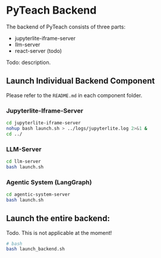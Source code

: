 # PyTeach Backend
The backend of PyTeach consists of three parts:
 - jupyterlite-iframe-server
 - llm-server
 - react-server (todo)

Todo: description.


## Launch Individual Backend Component
Please refer to the `README.md` in each component folder.

### Jupyterlite-Iframe-Server
```bash
cd jupyterlite-iframe-server
nohup bash launch.sh > ../logs/jupyterlite.log 2>&1 &
cd ../
```

### LLM-Server
```bash
cd llm-server
bash launch.sh
```

### Agentic System (LangGraph)
```bash
cd agentic-system-server
bash launch.sh
```

## Launch the entire backend:
Todo. This is not applicable at the moment!
```bash
# bash
bash launch_backend.sh
```